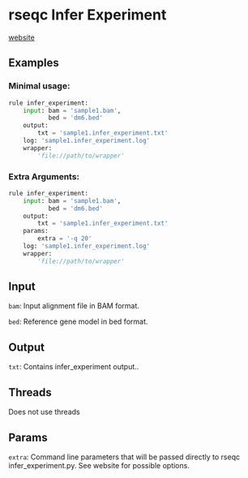 # rseqc Infer Experiment

[website](http://rseqc.sourceforge.net/#infer-experiment-py)

## Examples

### Minimal usage:

```python
rule infer_experiment:
    input: bam = 'sample1.bam',
           bed = 'dm6.bed'
    output: 
        txt = 'sample1.infer_experiment.txt'
    log: 'sample1.infer_experiment.log'
    wrapper:
        'file://path/to/wrapper'
```

### Extra Arguments:

```python
rule infer_experiment:
    input: bam = 'sample1.bam',
           bed = 'dm6.bed'
    output: 
        txt = 'sample1.infer_experiment.txt'
    params:
        extra = '-q 20'
    log: 'sample1.infer_experiment.log'
    wrapper:
        'file://path/to/wrapper'
```

## Input
`bam`:
    Input alignment file in BAM format.

`bed`:
    Reference gene model in bed format.

## Output
`txt`:
    Contains infer_experiment output..

## Threads
Does not use threads

## Params
`extra`:
    Command line parameters that will be passed directly to rseqc infer_experiment.py.
    See website for possible options.
